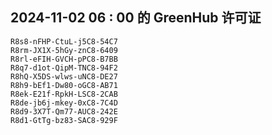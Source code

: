 ## 2024-11-02 06 : 00 的 GreenHub 许可证
```
R8s8-nFHP-CtuL-j5C8-54C7
R8rm-JX1X-5hGy-znC8-6409
R8rl-eFIH-GVCH-pPC8-B7BB
R8q7-d1ot-QipM-TNC8-94F2
R8hQ-X5DS-wlws-uNC8-DE27
R8h9-bEf1-Dw80-oGC8-AB71
R8ek-E21f-RpkH-LSC8-2CAB
R8de-jb6j-mkey-0xC8-7C4D
R8d9-3X7T-Qm77-AUC8-242E
R8d1-GtTg-bz83-SAC8-929F
```
